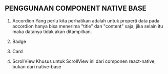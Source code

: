 ## PENGGUNAAN COMPONENT NATIVE BASE

1. Accordion
    Yang perlu kita perhatikan adalah untuk properti data pada accordion hanya bisa menerima "title" dan "content" saja, jika selain itu maka datanya tidak akan ditampilkan.

2. Badge

3. Card

4. ScrollView
    Khusus untuk ScrollView ini dari componen react-native, bukan dari native-base